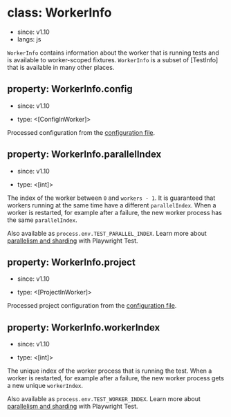 # class: WorkerInfo
* since: v1.10
* langs: js

`WorkerInfo` contains information about the worker that is running tests and is available to worker-scoped fixtures. `WorkerInfo` is a subset of [TestInfo] that is available in many other places.

## property: WorkerInfo.config
* since: v1.10
- type: <[ConfigInWorker]>

Processed configuration from the [configuration file](../test-configuration.md).


## property: WorkerInfo.parallelIndex
* since: v1.10
- type: <[int]>

The index of the worker between `0` and `workers - 1`. It is guaranteed that workers running at the same time have a different `parallelIndex`. When a worker is restarted, for example after a failure, the new worker process has the same `parallelIndex`.

Also available as `process.env.TEST_PARALLEL_INDEX`. Learn more about [parallelism and sharding](../test-parallel.md) with Playwright Test.


## property: WorkerInfo.project
* since: v1.10
- type: <[ProjectInWorker]>

Processed project configuration from the [configuration file](../test-configuration.md).


## property: WorkerInfo.workerIndex
* since: v1.10
- type: <[int]>

The unique index of the worker process that is running the test. When a worker is restarted, for example after a failure, the new worker process gets a new unique `workerIndex`.

Also available as `process.env.TEST_WORKER_INDEX`. Learn more about [parallelism and sharding](../test-parallel.md) with Playwright Test.
